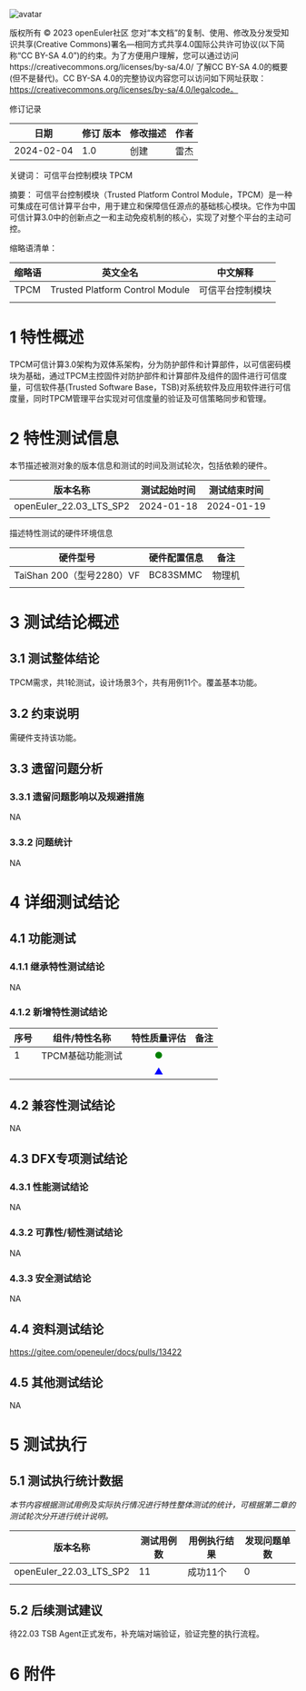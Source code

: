 ![avatar](../../images/openEuler.png)


版权所有 © 2023  openEuler社区
 您对“本文档”的复制、使用、修改及分发受知识共享(Creative Commons)署名—相同方式共享4.0国际公共许可协议(以下简称“CC BY-SA 4.0”)的约束。为了方便用户理解，您可以通过访问https://creativecommons.org/licenses/by-sa/4.0/ 了解CC BY-SA 4.0的概要 (但不是替代)。CC BY-SA 4.0的完整协议内容您可以访问如下网址获取：https://creativecommons.org/licenses/by-sa/4.0/legalcode。

修订记录

| 日期 | 修订   版本 | 修改描述 | 作者 |
| ---- | ----------- | -------- | ---- |
|  2024-02-04    |     1.0        |   创建       |  雷杰    |

关键词： 可信平台控制模块 TPCM

摘要：
可信平台控制模块（Trusted Platform Control Module，TPCM）是一种可集成在可信计算平台中，用于建立和保障信任源点的基础核心模块。它作为中国可信计算3.0中的创新点之一和主动免疫机制的核心，实现了对整个平台的主动可控。

缩略语清单：

| 缩略语 | 英文全名 | 中文解释 |
| ------ | -------- | -------- |
|  TPCM      |   Trusted Platform Control Module       |   可信平台控制模块       |
|        |          |          |

# 1     特性概述

TPCM可信计算3.0架构为双体系架构，分为防护部件和计算部件，以可信密码模块为基础，通过TPCM主控固件对防护部件和计算部件及组件的固件进行可信度量，可信软件基(Trusted Software Base，TSB)对系统软件及应用软件进行可信度量，同时TPCM管理平台实现对可信度量的验证及可信策略同步和管理。

# 2     特性测试信息

本节描述被测对象的版本信息和测试的时间及测试轮次，包括依赖的硬件。

| 版本名称 | 测试起始时间 | 测试结束时间 |
| -------- | ------------ | ------------ |
|  openEuler_22.03_LTS_SP2         |    2024-01-18          |    2024-01-19          |
|          |              |              |

描述特性测试的硬件环境信息

| 硬件型号 | 硬件配置信息 | 备注 |
| -------- | ------------ | ---- |
|   TaiShan 200（型号2280）VF       |    BC83SMMC         |   物理机   |
|          |              |      |

# 3     测试结论概述

## 3.1   测试整体结论

TPCM需求，共1轮测试，设计场景3个，共有用例11个。覆盖基本功能。

## 3.2   约束说明

需硬件支持该功能。

## 3.3   遗留问题分析

### 3.3.1 遗留问题影响以及规避措施

NA
### 3.3.2 问题统计

NA

# 4 详细测试结论

## 4.1 功能测试


### 4.1.1 继承特性测试结论

NA

### 4.1.2 新增特性测试结论

| 序号 | 组件/特性名称 | 特性质量评估 | 备注 |
| --- | ----------- | :--------: | --- |
|1 |TPCM基础功能测试 | <font color=green>●</font> |   |
| | | <font color=blue>▲</font> |   |

## 4.2 兼容性测试结论

NA

## 4.3 DFX专项测试结论

### 4.3.1 性能测试结论

NA

### 4.3.2 可靠性/韧性测试结论

NA

### 4.3.3 安全测试结论

NA

## 4.4 资料测试结论

https://gitee.com/openeuler/docs/pulls/13422

## 4.5 其他测试结论

NA

# 5     测试执行

## 5.1   测试执行统计数据

*本节内容根据测试用例及实际执行情况进行特性整体测试的统计，可根据第二章的测试轮次分开进行统计说明。*

| 版本名称 | 测试用例数 | 用例执行结果 | 发现问题单数 |
| -------- | ---------- | ------------ | ------------ |
|  openEuler_22.03_LTS_SP2         |       11     |     成功11个         |       0       |
|          |            |              |              |

## 5.2   后续测试建议

待22.03 TSB Agent正式发布，补充端对端验证，验证完整的执行流程。

# 6     附件
